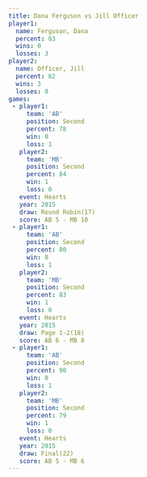 ```yaml
---
title: Dana Ferguson vs Jill Officer
player1:              
  name: Ferguson, Dana
  percent: 83         
  wins: 0             
  losses: 3           
player2:              
  name: Officer, Jill 
  percent: 82         
  wins: 3             
  losses: 0           
games:
 - player1:          
     team: 'AB'      
     position: Second
     percent: 78     
     win: 0          
     loss: 1         
   player2:          
     team: 'MB'      
     position: Second
     percent: 84     
     win: 1          
     loss: 0         
   event: Hearts        
   year: 2015           
   draw: Round Robin(17)
   score: AB 5 - MB 10  
 - player1:          
     team: 'AB'      
     position: Second
     percent: 80     
     win: 0          
     loss: 1         
   player2:          
     team: 'MB'      
     position: Second
     percent: 83     
     win: 1          
     loss: 0         
   event: Hearts     
   year: 2015        
   draw: Page 1-2(18)
   score: AB 6 - MB 8
 - player1:          
     team: 'AB'      
     position: Second
     percent: 90     
     win: 0          
     loss: 1         
   player2:          
     team: 'MB'      
     position: Second
     percent: 79     
     win: 1          
     loss: 0         
   event: Hearts     
   year: 2015        
   draw: Final(22)   
   score: AB 5 - MB 6
---
```

